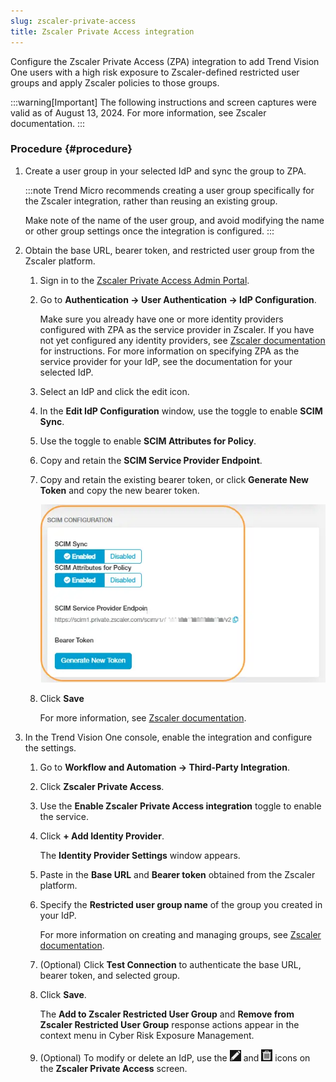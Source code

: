 ```yaml
---
slug: zscaler-private-access
title: Zscaler Private Access integration
---
```


Configure the Zscaler Private Access (ZPA) integration to add Trend Vision One users with a high risk exposure to Zscaler-defined restricted user groups and apply Zscaler policies to those groups.

:::warning[Important]
The following instructions and screen captures were valid as of August 13, 2024. For more information, see Zscaler documentation.
:::

### Procedure {#procedure}

1.  Create a user group in your selected IdP and sync the group to ZPA.

    :::note
    Trend Micro recommends creating a user group specifically for the Zscaler integration, rather than reusing an existing group.

    Make note of the name of the user group, and avoid modifying the name or other group settings once the integration is configured.
    :::

2.  Obtain the base URL, bearer token, and restricted user group from the Zscaler platform.

    1.  Sign in to the [Zscaler Private Access Admin Portal](https://admin.private.zscaler.com/).

    2.  Go to **Authentication → User Authentication → IdP Configuration**.

        Make sure you already have one or more identity providers configured with ZPA as the service provider in Zscaler. If you have not yet configured any identity providers, see [Zscaler documentation](https://help.zscaler.com/zpa/configuring-idp-single-sign) for instructions. For more information on specifying ZPA as the service provider for your IdP, see the documentation for your selected IdP.

    3.  Select an IdP and click the edit icon.

    4.  In the **Edit IdP Configuration** window, use the toggle to enable **SCIM Sync**.

    5.  Use the toggle to enable **SCIM Attributes for Policy**.

    6.  Copy and retain the **SCIM Service Provider Endpoint**.

    7.  Copy and retain the existing bearer token, or click **Generate New Token** and copy the new bearer token.

        ![](/images/ZscalerZPASettings=GUID-c1d875ea-bb82-473a-89c7-568ccd8291f2.webp)

    8.  Click **Save**

        For more information, see [Zscaler documentation](https://help.zscaler.com/zpa/enabling-scim-identity-management).

3.  In the Trend Vision One console, enable the integration and configure the settings.

    1.  Go to **Workflow and Automation → Third-Party Integration**.

    2.  Click **Zscaler Private Access**.

    3.  Use the **Enable Zscaler Private Access integration** toggle to enable the service.

    4.  Click **+ Add Identity Provider**.

        The **Identity Provider Settings** window appears.

    5.  Paste in the **Base URL** and **Bearer token** obtained from the Zscaler platform.

    6.  Specify the **Restricted user group name** of the group you created in your IdP.

        For more information on creating and managing groups, see [Zscaler documentation](https://help.zscaler.com/zpa/about-scim-groups).

    7.  (Optional) Click **Test Connection** to authenticate the base URL, bearer token, and selected group.

    8.  Click **Save**.

        The **Add to Zscaler Restricted User Group** and **Remove from Zscaler Restricted User Group** response actions appear in the context menu in Cyber Risk Exposure Management.

    9.  (Optional) To modify or delete an IdP, use the ![](/images/edit_icon=GUID-1F1D1164-5310-4D6D-ACD0-6049C86960AF.webp) and ![](/images/trash_icon=GUID-47cf6867-6315-438e-8670-86ff36f22a28.webp) icons on the **Zscaler Private Access** screen.
